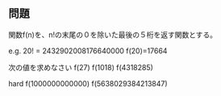 問題
-----------------

関数f(n)を、n!の末尾の０を除いた最後の５桁を返す関数とする。 

e.g. 20! = 2432902008176640000 
f(20)=17664 

次の値を求めなさい 
f(27) 
f(1018) 
f(4318285) 

hard 
f(1000000000000) 
f(5638029384213847)
